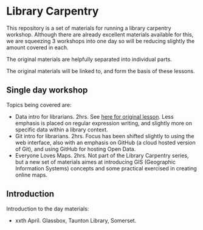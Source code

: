 # Library Carpentry

This repository is a set of materials for running a library carpentry workshop.  Although there are already excellent materials available for this, we are squeezing 3 workshops into one day so will be reducing slightly the amount covered in each.

The original materials are helpfully separated into individual parts.

The original materials will be linked to, and form the basis of these lessons.

## Single day workshop

Topics being covered are:

- Data intro for librarians. 2hrs.  See [here for original lesson](https://data-lessons.github.io/library-data-intro/).  Less emphasis is placed on regular expression writing, and slightly more on specific data within a library context.
- Git intro for librarians.  2hrs. Focus has been shifted slightly to using the web interface, also with an emphasis on GitHub (a cloud hosted version of Git), and using GitHub for hosting Open Data.
- Everyone Loves Maps. 2hrs.  Not part of the Library Carpentry series, but a new set of materials aimes at introducing GIS (Geographic Information Systems) concepts and some practical exercised in creating online maps.

## Introduction

Introduction to the day materials:

- xxth April.  Glassbox, Taunton Library, Somerset.


